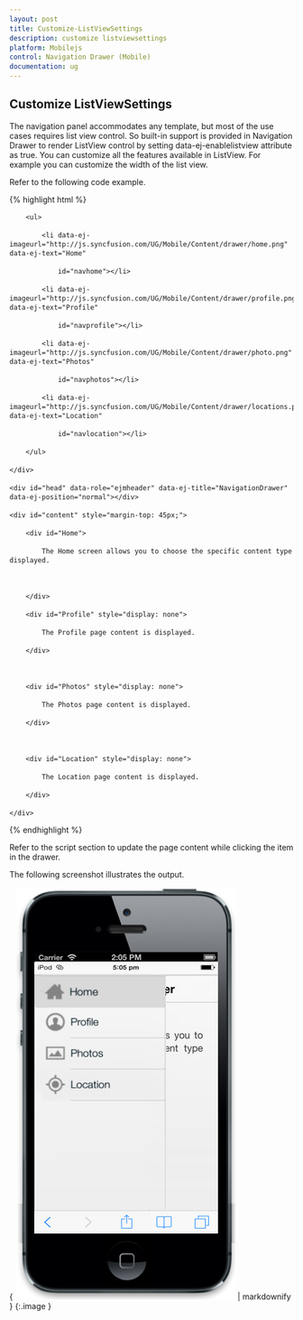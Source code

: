```yaml
---
layout: post
title: Customize-ListViewSettings
description: customize listviewsettings
platform: Mobilejs
control: Navigation Drawer (Mobile)
documentation: ug
---
```


## Customize ListViewSettings

The navigation panel accommodates any template, but most of the use cases requires list view control. So built-in support is provided in Navigation Drawer to render ListView control by setting data-ej-enablelistview attribute as true. You can customize all the features available in ListView. For example you can customize the width of the list view.

Refer to the following code example.

{% highlight html %}

<div data-role="ejmnavigationdrawer" id="navpane" data-ej-enablelistview="true" data-ej-listviewsettings-width="250" data-ej-listviewsettings-touchend="navListClick">

        <ul>

            <li data-ej-imageurl="http://js.syncfusion.com/UG/Mobile/Content/drawer/home.png" data-ej-text="Home"

                id="navhome"></li>

            <li data-ej-imageurl="http://js.syncfusion.com/UG/Mobile/Content/drawer/profile.png" data-ej-text="Profile"

                id="navprofile"></li>

            <li data-ej-imageurl="http://js.syncfusion.com/UG/Mobile/Content/drawer/photo.png" data-ej-text="Photos"

                id="navphotos"></li>

            <li data-ej-imageurl="http://js.syncfusion.com/UG/Mobile/Content/drawer/locations.png" data-ej-text="Location"

                id="navlocation"></li>

        </ul>

    </div>

    <div id="head" data-role="ejmheader" data-ej-title="NavigationDrawer" data-ej-position="normal"></div>

    <div id="content" style="margin-top: 45px;">

        <div id="Home">

            The Home screen allows you to choose the specific content type displayed.



        </div>

        <div id="Profile" style="display: none">

            The Profile page content is displayed.

        </div>



        <div id="Photos" style="display: none">

            The Photos page content is displayed.

        </div>



        <div id="Location" style="display: none">

            The Location page content is displayed.

        </div>

    </div>



{% endhighlight %}



Refer to the script section to update the page content while clicking the item in the drawer.

The following screenshot illustrates the output.

{ ![](Customize-ListViewSettings_images/Customize-ListViewSettings_img1.png) | markdownify }
{:.image }


